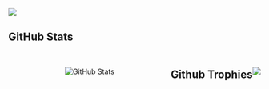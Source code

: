 ![](https://user-images.githubusercontent.com/74038190/225813708-98b745f2-7d22-48cf-9150-083f1b00d6c9.gif)
 ## GitHub Stats
<div style="display: flex; justify-content: space-between; align-items: center; margin-top: 20px;">
  <div style="flex: 1; text-align: center;">
    <img src="https://github-readme-stats.vercel.app/api?username=NetheriteResearcher&show_icons=true&theme=dracula" alt="GitHub Stats" style="max-width: 400px;">
  </div>
  </br>


## Github Trophies
</br>

![](https://github-profile-trophy.vercel.app/?username=NetheriteResearcher&theme=discord)



<!---
NetheriteResearcher/NetheriteResearcher is a ✨ special ✨ repository because its `README.md` (this file) appears on your GitHub profile.
You can click the Preview link to take a look at your changes.
--->
